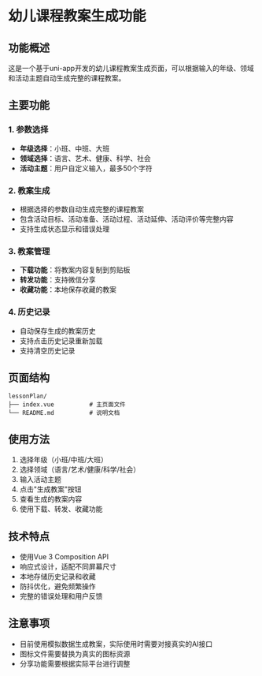 # 幼儿课程教案生成功能

## 功能概述

这是一个基于uni-app开发的幼儿课程教案生成页面，可以根据输入的年级、领域和活动主题自动生成完整的课程教案。

## 主要功能

### 1. 参数选择
- **年级选择**：小班、中班、大班
- **领域选择**：语言、艺术、健康、科学、社会
- **活动主题**：用户自定义输入，最多50个字符

### 2. 教案生成
- 根据选择的参数自动生成完整的课程教案
- 包含活动目标、活动准备、活动过程、活动延伸、活动评价等完整内容
- 支持生成状态显示和错误处理

### 3. 教案管理
- **下载功能**：将教案内容复制到剪贴板
- **转发功能**：支持微信分享
- **收藏功能**：本地保存收藏的教案

### 4. 历史记录
- 自动保存生成的教案历史
- 支持点击历史记录重新加载
- 支持清空历史记录

## 页面结构

```
lessonPlan/
├── index.vue          # 主页面文件
└── README.md          # 说明文档
```

## 使用方法

1. 选择年级（小班/中班/大班）
2. 选择领域（语言/艺术/健康/科学/社会）
3. 输入活动主题
4. 点击"生成教案"按钮
5. 查看生成的教案内容
6. 使用下载、转发、收藏功能

## 技术特点

- 使用Vue 3 Composition API
- 响应式设计，适配不同屏幕尺寸
- 本地存储历史记录和收藏
- 防抖优化，避免频繁操作
- 完整的错误处理和用户反馈

## 注意事项

- 目前使用模拟数据生成教案，实际使用时需要对接真实的AI接口
- 图标文件需要替换为真实的图标资源
- 分享功能需要根据实际平台进行调整 